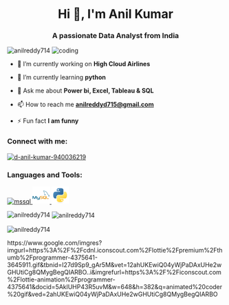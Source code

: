 <h1 align="center">Hi 👋, I'm Anil Kumar</h1>
<h3 align="center">A passionate Data Analyst from India</h3>
<img align="right" alt="coding" width="400" src="https://cdn.dribbble.com/users/1162077/screenshots/3848914/programmer.gif">


<p align="left"> <img src="https://komarev.com/ghpvc/?username=anilreddy714&label=Profile%20views&color=0e75b6&style=flat" alt="anilreddy714" /> </p>


- 🔭 I’m currently working on **High Cloud Airlines**

- 🌱 I’m currently learning **python**

- 💬 Ask me about **Power bi, Excel, Tableau & SQL**

- 📫 How to reach me **anilreddyd715@gmail.com**

- ⚡ Fun fact **I am funny**

<h3 align="left">Connect with me:</h3>
<p align="left">
<a href="https://linkedin.com/in/d-anil-kumar-940036219" target="blank"><img align="center" src="https://raw.githubusercontent.com/rahuldkjain/github-profile-readme-generator/master/src/images/icons/Social/linked-in-alt.svg" alt="d-anil-kumar-940036219" height="30" width="40" /></a>
</p>

<h3 align="left">Languages and Tools:</h3>
<p align="left"> <a href="https://www.microsoft.com/en-us/sql-server" target="_blank" rel="noreferrer"> <img src="https://www.svgrepo.com/show/303229/microsoft-sql-server-logo.svg" alt="mssql" width="40" height="40"/> </a> <a href="https://www.mysql.com/" target="_blank" rel="noreferrer"> <img src="https://raw.githubusercontent.com/devicons/devicon/master/icons/mysql/mysql-original-wordmark.svg" alt="mysql" width="40" height="40"/> </a> <a href="https://www.python.org" target="_blank" rel="noreferrer"> <img src="https://raw.githubusercontent.com/devicons/devicon/master/icons/python/python-original.svg" alt="python" width="40" height="40"/> </a> </p>

<p><img align="left" src="https://github-readme-stats.vercel.app/api/top-langs?username=anilreddy714&show_icons=true&locale=en&layout=compact" alt="anilreddy714" /></p>

<p>&nbsp;<img align="center" src="https://github-readme-stats.vercel.app/api?username=anilreddy714&show_icons=true&locale=en" alt="anilreddy714" /></p>

<p><img align="center" src="https://github-readme-streak-stats.herokuapp.com/?user=anilreddy714&" alt="anilreddy714" /></p>
https://www.google.com/imgres?imgurl=https%3A%2F%2Fcdnl.iconscout.com%2Flottie%2Fpremium%2Fthumb%2Fprogrammer-4375641-3645911.gif&tbnid=I27d9Sp9_gAr5M&vet=12ahUKEwiQ04yWjPaDAxUHe2wGHUtiCg8QMygBegQIARBO..i&imgrefurl=https%3A%2F%2Ficonscout.com%2Flottie-animation%2Fprogrammer-4375641&docid=5AklUHP43R5uvM&w=648&h=382&q=animated%20coder%20gif&ved=2ahUKEwiQ04yWjPaDAxUHe2wGHUtiCg8QMygBegQIARBO
